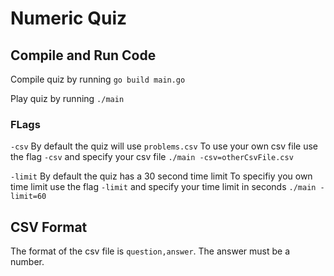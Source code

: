 # Numeric Quiz

## Compile and Run Code 
Compile quiz by running `go build main.go`

Play quiz by running `./main` 

### FLags 
`-csv`
By default the quiz will use `problems.csv` 
To use your own csv file use the flag `-csv` and specify your csv file `./main -csv=otherCsvFile.csv` 

`-limit`
By default the quiz has a 30 second time limit 
To specifiy you own time limit use the flag `-limit` and specify your time limit in seconds `./main -limit=60`


## CSV Format 
The format of the csv file is `question,answer`. The answer must be a number. 
